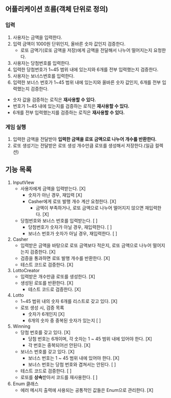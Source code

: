 ## 어플리케이션 흐름(객체 단위로 정의)
### 입력
1. 사용자는 금액을 입력한다.
2. 입력 금액이 1000원 단위인지, 올바른 숫자 값인지 검증한다.
    - 로또 금액기(로또 금액을 저장)에게 금액을 전달해서 나누어 떨어지는지 요청한다.
3. 사용자는 당첨번호를 입력한다.
4. 입력한 당첨번호가 1~45 범위 내에 있는지와 6개를 전부 입력했는지 검증한다.
5. 사용자는 보너스번호를 입력한다.
6. 입력한 보너스 번호가 1~45 범위 내에 있는지와 올바른 숫자 값인지, 6개를 전부 입력했는지 검증한다.
- 숫자 값을 검증하는 로직은 **재사용할 수 있다.**
- 번호가 1~45 내에 있는지를 검증하는 로직은 **재사용할 수 있다.**
- 6개를 전부 입력했는지를 검증하는 로직은 **재사용할 수 있다.**

### 게임 실행
1. 입력한 금액을 전달받아 **입력한 금액을 로또 금액으로 나누어 개수를 반환한다.**
2. 로또 생성기는 전달받은 로또 생성 개수만큼 로또를 생성해서 저장한다.(일급 컬렉션)

## 기능 목록
1. InputVIew
   - 사용자에게 금액을 입력받는다. [X]
     - 숫자가 아닌 경우, 재입력 [X]
     - Casher에게 로또 발행 개수 계산 요청한다. [X]
       - 금액이 부족하거나, 로또 금액으로 나누어 떨어지지 않으면 재입력한다. [X]
   - 당첨번호와 보너스 번호를 입력받는다. [ ]
     - 당첨번호가 숫자가 아닐 경우, 재입력한다. [ ]
     - 보너스 번호가 숫자가 아닐 경우, 재입력한다. [ ]
2. Casher
   - 입력받은 금액을 바탕으로 로또 금액보다 적은지, 로또 금액으로 나누어 떨어지는지 검증한다. [X]
   - 검증을 통과하면 로또 발행 개수를 반환한다. [X]
   - 테스트 코드로 검증한다. [X]
3. LottoCreator
   - 입력받은 개수만큼 로또를 생성한다. [X]
   - 생성된 로또를 반환한다. [X]
     - 테스트 코드로 검증한다. [X]
4. Lotto
   - 1~45 범위 내의 숫자 6개를 리스트로 갖고 있다. [X]
   - 로또 생성 시, 검증 목록
     - 숫자가 6개인지 [X]
     - 6개의 숫자 중 중복된 숫자가 있는지 [ ]
5. Winning
   - 당첨 번호를 갖고 있다. [X]
     - 당첨 번호는 6개이며, 각 숫자는 1 ~ 45 범위 내에 있어야 한다. [X]
     - 각 번호는 중복되어선 안된다. [X]
   - 보너스 번호를 갖고 있다. [X]
     - 보너스 번호는 1 ~ 45 범위 내에 있어야 한다. [X]
     - 보너스 번호는 당첨 번호와 겹쳐서는 안된다. [ ]
   - 테스트 코드로 검증한다. [ ]
   - 로또를 **상속**받아서 코드를 재사용한다. [ ]
6. Enum 클래스
   - 에러 메시지 출력에 사용되는 공통적인 값들은 Enum으로 관리한다. [X]